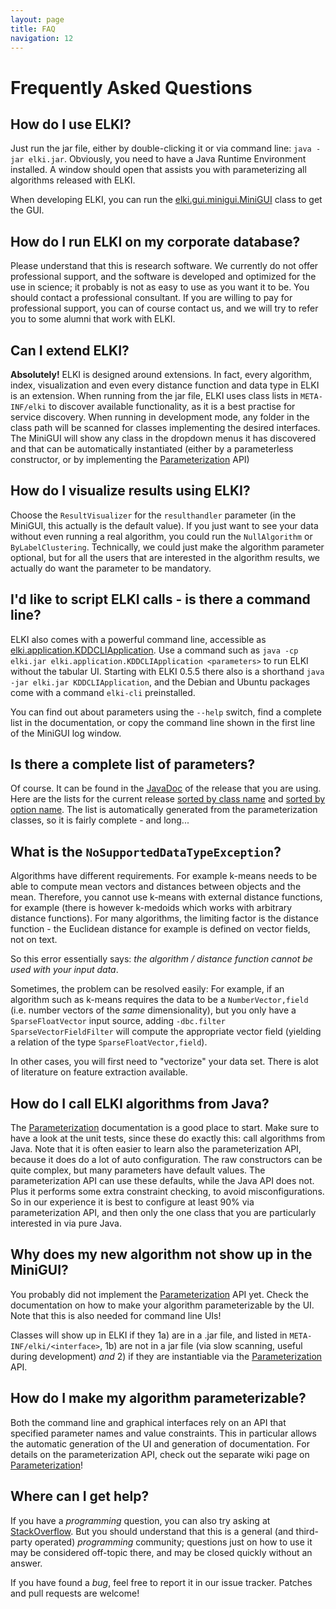 ```yaml
---
layout: page
title: FAQ
navigation: 12
---
```



Frequently Asked Questions
==========================

How do I use ELKI?
------------------

Just run the jar file, either by double-clicking it or via command line: `java -jar elki.jar`. Obviously, you need to have a Java Runtime Environment installed. A window should open that assists you with parameterizing all algorithms released with ELKI.

When developing ELKI, you can run the [elki.gui.minigui.MiniGUI](/releases/current/javadoc/elki/gui/minigui/MiniGUI.html) class to get the GUI.

How do I run ELKI on my corporate database?
-------------------------------------------

Please understand that this is research software. We currently do not offer professional support, and the software is developed and optimized for the use in science; it probably is not as easy to use as you want it to be. You should contact a professional consultant. If you are willing to pay for professional support, you can of course contact us, and we will try to refer you to some alumni that work with ELKI.

Can I extend ELKI?
------------------

**Absolutely!** ELKI is designed around extensions. In fact, every algorithm, index, visualization and even every distance function and data type in ELKI is an extension. When running from the jar file, ELKI uses class lists in `META-INF/elki` to discover available functionality, as it is a best practise for service discovery. When running in development mode, any folder in the class path will be scanned for classes implementing the desired interfaces. The MiniGUI will show any class in the dropdown menus it has discovered and that can be automatically instantiated (either by a parameterless constructor, or by implementing the [Parameterization](/dev/parameterization) API)

How do I visualize results using ELKI?
--------------------------------------

Choose the `ResultVisualizer` for the `resulthandler` parameter (in the MiniGUI, this actually is the default value). If you just want to see your data without even running a real algorithm, you could run the `NullAlgorithm` or `ByLabelClustering`. Technically, we could just make the algorithm parameter optional, but for all the users that are interested in the algorithm results, we actually do want the parameter to be mandatory.

I'd like to script ELKI calls - is there a command line?
--------------------------------------------------------

ELKI also comes with a powerful command line, accessible as [elki.application.KDDCLIApplication](/releases/current/javadoc/elki/application/KDDCLIApplication.html). Use a command such as `java -cp elki.jar elki.application.KDDCLIApplication <parameters>` to run ELKI without the tabular UI. Starting with ELKI 0.5.5 there also is a shorthand `java -jar elki.jar KDDCLIApplication`, and the Debian and Ubuntu packages come with a command `elki-cli` preinstalled.

You can find out about parameters using the `--help` switch, find a complete list in the documentation, or copy the command line shown in the first line of the MiniGUI log window.

Is there a complete list of parameters?
---------------------------------------

Of course. It can be found in the [JavaDoc](/dev/javadoc) of the release that you are using. Here are the lists for the current release [sorted by class name](/releases/current/javadoc/parameters-byclass.html) and [sorted by option name](/releases/current/javadoc/parameters-byopt.html). The list is automatically generated from the parameterization classes, so it is fairly complete - and long...

What is the `NoSupportedDataTypeException`?
-------------------------------------------

Algorithms have different requirements. For example k-means needs to be able to compute mean vectors and distances between objects and the mean. Therefore, you cannot use k-means with external distance functions, for example (there is however k-medoids which works with arbitrary distance functions). For many algorithms, the limiting factor is the distance function - the Euclidean distance for example is defined on vector fields, not on text.

So this error essentially says: *the algorithm / distance function cannot be used with your input data*.

Sometimes, the problem can be resolved easily: For example, if an algorithm such as k-means requires the data to be a `NumberVector,field` (i.e. number vectors of the *same* dimensionality), but you only have a `SparseFloatVector` input source, adding `-dbc.filter SparseVectorFieldFilter` will compute the appropriate vector field (yielding a relation of the type `SparseFloatVector,field`).

In other cases, you will first need to "vectorize" your data set. There is alot of literature on feature extraction available.

How do I call ELKI algorithms from Java?
----------------------------------------

The [Parameterization](/dev/parameterization) documentation is a good place to start. Make sure to have a look at the unit tests, since these do exactly this: call algorithms from Java. Note that it is often easier to learn also the parameterization API, because it does do a lot of auto configuration. The raw constructors can be quite complex, but many parameters have default values. The parameterization API can use these defaults, while the Java API does not. Plus it performs some extra constraint checking, to avoid misconfigurations. So in our experience it is best to configure at least 90% via parameterization API, and then only the one class that you are particularly interested in via pure Java.

Why does my new algorithm not show up in the MiniGUI?
-----------------------------------------------------

You probably did not implement the [Parameterization](/dev/parameterization) API yet. Check the documentation on how to make your algorithm parameterizable by the UI. Note that this is also needed for command line UIs!

Classes will show up in ELKI if they 1a) are in a .jar file, and listed in `META-INF/elki/<interface>`, 1b) are not in a jar file (via slow scanning, useful during development) *and* 2) if they are instantiable via the [Parameterization](/dev/parameterization) API.

How do I make my algorithm parameterizable?
-------------------------------------------

Both the command line and graphical interfaces rely on an API that specified parameter names and value constraints. This in particular allows the automatic generation of the UI and generation of documentation. For details on the parameterization API, check out the separate wiki page on [Parameterization](/dev/parameterization)!

Where can I get help?
---------------------

If you have a *programming* question, you can also try asking at
[StackOverflow](http://stackoverflow.com/questions/tagged/elki).
But you should understand that this is a general (and third-party operated)
*programming* community; questions just on how to use it may be considered
off-topic there, and may be closed quickly without an answer.

If you have found a *bug*, feel free to report it in our issue tracker. Patches and pull requests are welcome!
